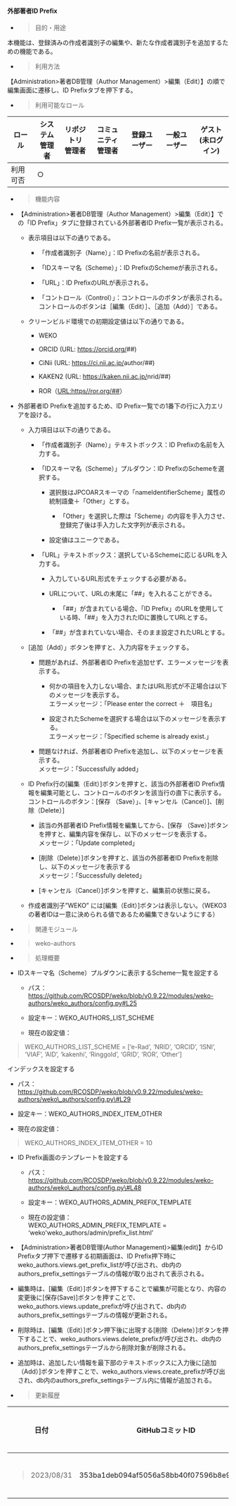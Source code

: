#### 外部著者ID Prefix

  - > 目的・用途

本機能は、登録済みの作成者識別子の編集や、新たな作成者識別子を追加するための機能である。

  - > 利用方法

【Administration\>著者DB管理（Author Management）\>編集（Edit）】の順で編集画面に遷移し、ID Prefixタブを押下する。

  - > 利用可能なロール

<table>
<thead>
<tr class="header">
<th>ロール</th>
<th>システム<br />
管理者</th>
<th>リポジトリ<br />
管理者</th>
<th>コミュニティ<br />
管理者</th>
<th>登録ユーザー</th>
<th>一般ユーザー</th>
<th>ゲスト<br />
(未ログイン)</th>
</tr>
</thead>
<tbody>
<tr class="odd">
<td>利用可否</td>
<td>○</td>
<td></td>
<td></td>
<td></td>
<td></td>
<td></td>
</tr>
</tbody>
</table>

  - > 機能内容

<!-- end list -->

  - 【Administration\>著者DB管理（Author Management）\>編集（Edit）】での「ID Prefix」タブに登録されている外部著者ID Prefix一覧が表示される。
    
      - 表示項目は以下の通りである。
        
          - 「作成者識別子（Name）」：ID Prefixの名前が表示される。
        
          - 「IDスキーマ名（Scheme）」：ID PrefixのSchemeが表示される。
        
          - 「URL」：ID PrefixのURLが表示される。
        
          - 「コントロール（Control）」：コントロールのボタンが表示される。  
            コントロールのボタンは［編集（Edit）］、［追加（Add）］である。
    
      - クリーンビルド環境での初期設定値は以下の通りである。
        
          - WEKO
        
          - ORCID (URL: <https://orcid.org/>\#\#)
        
          - CiNii (URL: <https://ci.nii.ac.jp/>author/\#\#)
        
          - KAKEN2 (URL: <https://kaken.nii.ac.jp/>nrid/\#\#)
        
          - ROR（[URL:https//ror.org/\#\#](file:///C:\\Users\\masah\\Documents\\機能仕様書\\https\\ror.org\\)）

  - 外部著者ID Prefixを追加するため、ID Prefix一覧での1番下の行に入力エリアを設ける。
    
      - 入力項目は以下の通りである。
        
          - 「作成者識別子（Name）」テキストボックス：ID Prefixの名前を入力する。
        
          - 「IDスキーマ名（Scheme）」プルダウン：ID PrefixのSchemeを選択する。
            
              - 選択肢はJPCOARスキーマの「nameIdentifierScheme」属性の統制語彙＋「Other」とする。
                
                  - 「Other」を選択した際は「Scheme」の内容を手入力させ、登録完了後は手入力した文字列が表示される。
            
              - 設定値はユニークである。
        
          - 「URL」テキストボックス：選択しているSchemeに応じるURLを入力する。
            
              - 入力しているURL形式をチェックする必要がある。
            
              - URLについて、URLの末尾に「\#\#」を入れることができる。
                
                  - 「\#\#」が含まれている場合、「ID Prefix」のURLを使用している時、「\#\#」を入力されたIDに置換してURLとする。
            
              - 「\#\#」が含まれていない場合、そのまま設定されたURLとする。
    
      - \[追加（Add）」ボタンを押すと、入力内容をチェックする。
        
          - 問題があれば、外部著者ID Prefixを追加せず、エラーメッセージを表示する。
            
              - 何かの項目を入力しない場合、またはURL形式が不正場合は以下のメッセージを表示する。  
                エラーメッセージ：「Please enter the correct ＋　項目名」
            
              - 設定されたSchemeを選択する場合は以下のメッセージを表示する。  
                エラーメッセージ：「Specified scheme is already exist.」
        
          - 問題なければ、外部著者ID Prefixを追加し、以下のメッセージを表示する。  
            メッセージ：「Successfully added」
    
      - ID Prefix行の\[編集（Edit）\]ボタンを押すと、該当の外部著者ID Prefix情報を編集可能とし、コントロールのボタンを該当行の直下に表示する。  
        コントロールのボタン：\[保存 （Save）」、\[キャンセル（Cancel）\]、\[削除（Delete）\]
        
          - 該当の外部著者ID Prefix情報を編集してから、\[保存 （Save）\]ボタンを押すと、編集内容を保存し、以下のメッセージを表示する。  
            メッセージ：「Update completed」
        
          - \[削除（Delete）\]ボタンを押すと、該当の外部著者ID Prefixを削除し、以下のメッセージを表示する  
            メッセージ：「Successfully deleted」
        
          - \[キャンセル（Cancel）\]ボタンを押すと、編集前の状態に戻る。
    
      - 作成者識別子”WEKO” には\[編集（Edit）\]ボタンは表示しない。（WEKO3の著者IDは一意に決められる値であるため編集できないようにする）

<!-- end list -->

  - > 関連モジュール

<!-- end list -->

  - > weko-authors

<!-- end list -->

  - > 処理概要

<!-- end list -->

  - IDスキーマ名（Scheme）プルダウンに表示するScheme一覧を設定する
    
      - パス：   
        <https://github.com/RCOSDP/weko/blob/v0.9.22/modules/weko-authors/weko_authors/config.py#L25>
    
      - 設定キー：WEKO\_AUTHORS\_LIST\_SCHEME
    
      - 現在の設定値：

> WEKO\_AUTHORS\_LIST\_SCHEME = \[‘e-Rad’, ‘NRID’, ‘ORCID’, ‘ISNI’, ‘VIAF’, ‘AID’, ‘kakenhi’, ‘Ringgold’, ‘GRID’, ‘ROR’, ‘Other’\]

インデックスを設定する

  - パス：   
    https://github.com/RCOSDP/weko/blob/v0.9.22/modules/weko-authors/weko\_authors/config.py\#L29

  - 設定キー：WEKO\_AUTHORS\_INDEX\_ITEM\_OTHER

  - 現在の設定値：

> WEKO\_AUTHORS\_INDEX\_ITEM\_OTHER = 10

  - ID Prefix画面のテンプレートを設定する
    
      - パス：   
        https://github.com/RCOSDP/weko/blob/v0.9.22/modules/weko-authors/weko\_authors/config.py\#L48
    
      - 設定キー：WEKO\_AUTHORS\_ADMIN\_PREFIX\_TEMPLATE
    
      - 現在の設定値：  
        WEKO\_AUTHORS\_ADMIN\_PREFIX\_TEMPLATE = ‘weko'weko\_authors/admin/prefix\_list.html’

  - 【Administration\>著者DB管理(Author Management)\>編集(edit)】からID Prefixタブ押下で遷移する初期画面は、ID Prefix押下時にweko\_authors.views.get\_prefix\_listが呼び出され、db内のauthors\_prefix\_settingsテーブルの情報が取り出されて表示される。

  - 編集時は、\[編集（Edit）\]ボタンを押下することで編集が可能となり、内容の変更後に\[保存(Save)\]ボタンを押すことで、weko\_authors.views.update\_prefixが呼び出されて、db内のauthors\_prefix\_settingsテーブルの情報が更新される。

  - 削除時は、\[編集（Edit）\]ボタン押下後に出現する\[削除（Delete）\]ボタンを押下することで、weko\_authors.views.delete\_prefixが呼び出され、db内のauthors\_prefix\_settingsテーブルから削除対象が削除される。

  - 追加時は、追加したい情報を最下部のテキストボックスに入力後に\[追加（Add）\]ボタンを押すことで、weko\_authors.views.create\_prefixが呼び出され、db内のauthors\_prefix\_settingsテーブル内に情報が追加される。

<!-- end list -->

  - > 更新履歴

<table>
<thead>
<tr class="header">
<th>日付</th>
<th>GitHubコミットID</th>
<th>更新内容</th>
</tr>
</thead>
<tbody>
<tr class="odd">
<td><blockquote>
<p>2023/08/31</p>
</blockquote></td>
<td>353ba1deb094af5056a58bb40f07596b8e95a562</td>
<td>初版作成</td>
</tr>
</tbody>
</table>